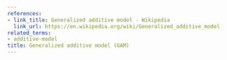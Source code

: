 ```yaml
---
references:
- link_title: Generalized additive model - Wikipedia
  link_url: https://en.wikipedia.org/wiki/Generalized_additive_model
related_terms:
- additive-model
title: Generalized additive model (GAM)
---
```

